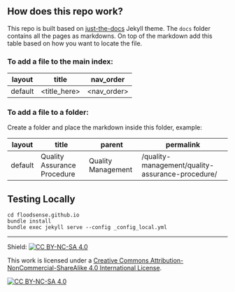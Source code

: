 ## How does this repo work?

This repo is built based on [just-the-docs](https://github.com/pmarsceill/just-the-docs) Jekyll theme. The `docs` folder contains all the pages as markdowns. On top of the markdown add this table based on how you want to locate the file.

### To add a file to the main index:

| layout  | title        | nav_order   |
| ------- | ------------ | ----------- |
| default | <title_here> | <nav_order> |

### To add a file to a folder:

Create a folder and place the markdown inside this folder, example: 

| layout  | title                       | parent             | permalink                                        |
| ------- | --------------------------- | ------------------ | ------------------------------------------------ |
| default | Quality Assurance Procedure | Quality Management | /quality-management/quality-assurance-procedure/ |

## Testing Locally

```
cd floodsense.github.io
bundle install
bundle exec jekyll serve --config _config_local.yml
```

 ------------------------------------------------------------------------------------------------------------------------
Shield: [![CC BY-NC-SA 4.0][cc-by-nc-sa-shield]][cc-by-nc-sa]

This work is licensed under a
[Creative Commons Attribution-NonCommercial-ShareAlike 4.0 International License][cc-by-nc-sa].

[![CC BY-NC-SA 4.0][cc-by-nc-sa-image]][cc-by-nc-sa]

[cc-by-nc-sa]: http://creativecommons.org/licenses/by-nc-sa/4.0/
[cc-by-nc-sa-image]: https://licensebuttons.net/l/by-nc-sa/4.0/88x31.png
[cc-by-nc-sa-shield]: https://img.shields.io/badge/License-CC%20BY--NC--SA%204.0-lightgrey.svg
